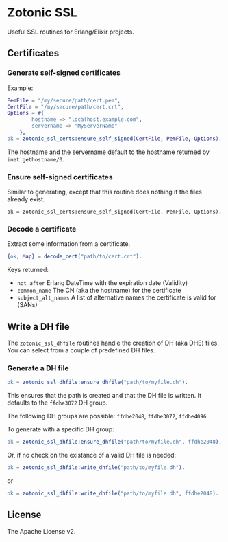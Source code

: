 # Zotonic SSL

Useful SSL routines for Erlang/Elixir projects.

## Certificates

### Generate self-signed certificates

Example:

```erlang
PemFile = "/my/secure/path/cert.pem",
CertFile = "/my/secure/path/cert.crt",
Options = #{
        hostname => "localhost.example.com",
        servername => "MyServerName"
    },
ok = zotonic_ssl_certs:ensure_self_signed(CertFile, PemFile, Options).
```

The hostname and the servername default to the hostname returned by `inet:gethostname/0`.


### Ensure self-signed certificates

Similar to generating, except that this routine does nothing if the files already exist.

```
ok = zotonic_ssl_certs:ensure_self_signed(CertFile, PemFile, Options).
```

### Decode a certificate

Extract some information from a certificate.

```erlang
{ok, Map} = decode_cert("path/to/cert.crt").
```

Keys returned:

 * `not_after` Erlang DateTime with the expiration date (Validity)
 * `common_name` The CN (aka the hostname) for the certificate
 * `subject_alt_names` A list of alternative names the certificate is valid for (SANs)


## Write a DH file

The `zotonic_ssl_dhfile` routines handle the creation of DH (aka DHE) files.
You can select from a couple of predefined DH files.

### Generate a DH file

```erlang
ok = zotonic_ssl_dhfile:ensure_dhfile("path/to/myfile.dh").
```

This ensures that the path is created and that the DH file is written.
It defaults to the `ffdhe3072` DH group.

The following DH groups are possible: `ffdhe2048`, `ffdhe3072`, `ffdhe4096`

To generate with a specific DH group:

```erlang
ok = zotonic_ssl_dhfile:ensure_dhfile("path/to/myfile.dh", ffdhe2048).
```

Or, if no check on the existance of a valid DH file is needed:

```erlang
ok = zotonic_ssl_dhfile:write_dhfile("path/to/myfile.dh").
```

or

```erlang
ok = zotonic_ssl_dhfile:write_dhfile("path/to/myfile.dh", ffdhe2048).
```


## License

The Apache License v2.
